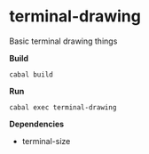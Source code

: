 # terminal-drawing

Basic terminal drawing things

**Build**

`cabal build`

**Run**

`cabal exec terminal-drawing`


**Dependencies**

- terminal-size
